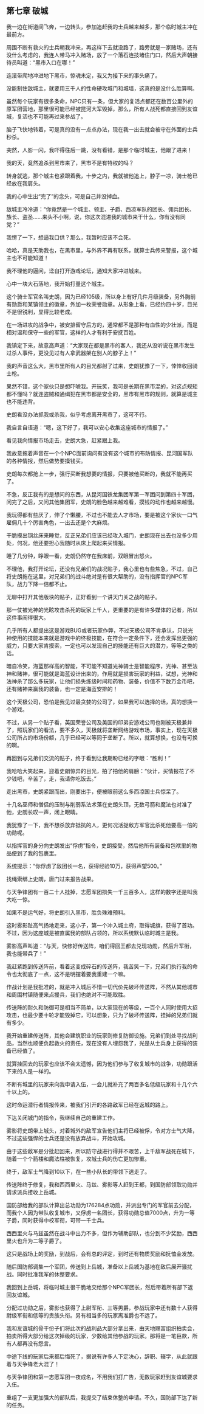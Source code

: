 ## 第七章 破城

我一边在街道间飞奔，一边转头，参加追赶我的士兵越来越多，那个临时城主冲在最前方。

周围不断有救火的士兵朝我冲来，再这样下去就没路了，路旁就是一家赌场，还有没什么考虑的，我连人带马冲入赌场，放了一个落石连技堵住门口，然后大声朝接待员叫道：“黑市入口在哪！”

连滚带爬地冲进地下黑市，惊魂未定，我又为接下来的事头痛了。

没能制住敌城主，就要用三千人的性命硬攻城门和城墙，这真的是没什么胜算啊。

虽然每个玩家有很多条命，NPC只有一条，但大家的复活点都还在数百公里外的原军团营地，那里很可能已经被昆河大军毁掉，那么，所有人战死都直接回到友谊城，复活也不可能再过来参战了。

脑子飞快地转着，可是真的没有一点点办法，现在我一出去就会被守在外面的士兵秒杀。

突然，人影一闪，我吓得往后一跳，没有看错，是那个临时城主，他跟了进来！

我的天，竟然追杀到黑市来了，黑市不是有特权的吗？

转身就逃，那个城主也紧跟着我，十步之内，我就被他追上，脖子一凉，骑士枪已经放在我肩头。

我的心中生出“完了”的念头，可是自己并没掉血。

敌城主冷冷道：“你竟然是一个城主、领主、子爵、西凉军队的团长、佣兵团长、族长、盗圣……来头不小啊，说，你这次混进我的城市来干什么，你有没有同党？”

我愣了一下，想逼我口供？那么，我暂时应该不会死。

哈哈，真是天助我也，在黑市里，与外界不再有联系，就算士兵传来警报，这个城主也不可能知道！

我不理他的逼问，迳自打开游戏论坛，通知大家冲进城来。

心中一块大石落地，我开始打量这个城主。

这个骑士军官名叫史朗，因为已经105级，所以身上有好几件月级装备，另外胸前有勋爵和某镇领主的徽章，外加一枚荣誉勋章。从形象上看，已经约四十岁，目光不是很锐利，显得比较老成。

在一场进攻的战争中，被安排留守后方的，通常都不是那种有血性的少壮派，而是相对温和保守一些的军官，这样的人才有利于安抚百姓。

我镇定下来，故意高声道：“大家现在都是黑市的客人，我还从没听说在黑市发生过杀人事件，更没见过有人拿武器架在别人的脖子上！”

我的声音这么大，黑市里所有人的目光都射了过来，史朗犹豫了一下，悻悻收回骑士枪。

果然不错，这个家伙只是想吓唬我。开玩笑，我可是长期在黑市混的，对这点规矩都不懂吗？就连盗贼和通缉犯在黑市都是安全的，黑市有黑市的规则，就算是城主也不能违背。

史朗看没办法抓我或杀我，似乎考虑离开黑市了，这可不行。

我自言自语道：“嗯，这下好了，我可以安心收集这座城市的情报了。”

看见我向情报市场走去，史朗大急，赶紧跟上我。

我故意拖着声音在一个个NPC面前询问有没有这个城市的布防情报、昆河国军队的各种情报，然后做势要摸钱买。

史朗每次都抢上一步，强行买断我想要的情报，只要被他买断的，我就不能再买了。

不急，反正我有的是想问的东西，从昆河国铁龙集团军第一军团问到第四十军团，问完了之后，又问其他集团军，史朗的脸色越来越难看，摸钱的动作也越来越慢。

我玩得都有些厌了，伸了个懒腰，不过也不能去人才市场，要是被这个家伙一口气雇佣几十个厉害角色，一出去还是个大麻烦。

干脆摸出钢丝床来睡觉，反正兄弟们应该已经攻入城门，史朗现在出去也没多少用处，何况，他还要担心我随时从床上爬起来买情报。

睡了几分钟，睁眼一看，史朗仍然守在我床前，双眼冒出怒火。

不理他，我打开论坛，还没有兄弟们的战况贴子，我心里也有些焦急，不过，自己将史朗拖在这里，对兄弟们的战斗绝对是有很大帮助的，没有指挥官的NPC军队，战力下降一倍都不止。

无聊中打开其他版块的贴子，正好看到一个讲天门关之战的贴子。

那一仗被光神的光眩攻击杀死的玩家上千人，更重要的是有许多媒体的记者，所以这件事闹得很大。

几乎所有人都提出这是游戏BUG或者玩家作弊，不过天极公司不肯承认，只说光神使用的技能本来就是游戏中的终极技能，在符合一定条件下，还会发挥出更强的威力，只要大家肯摸索，一定也可以发现自己的技能还有巨大的潜力，等等之类的话。

暗自冷笑，海蓝那样高的智能，不可能不知道光神骑士是智能程序，光神、甚至法神和赌神，很可能就是海蓝设计出来的，作用就是损害玩家的利益，试想，光神和法神杀了那么多玩家，让他们损失练级时间和药物、装备，价值不下数万金币吧，还有赌神来赢我的装备，也一定是海蓝安排的！

这个天极公司，恐怕是我见过最贪婪的公司了，如果我可以选择的话，真的想换一个游戏。

不过，从另一个贴子看，英国荣誉公司及美国的印弟安游戏公司也刚被天极兼并了，照玩家们的看法，要不多久，天极就将垄断网络游戏市场，事实上，现在天极公司所占的市场份额，几乎已经可以等同于垄断了。所以，就算想换，也没有可换的啊。

再回到与兄弟们交流的贴子，终于看到让我期盼已经的字眼：“胜利！”

我哈哈大笑起来，迎着史朗惊异的目光，拍了拍他的肩膀：“伙计，买情报花了不少钱吧，辛苦了，走，我请你吃饭去。”

走出黑市，史朗紧跟而出，刚要出手，便被眼前这么多西凉国士兵惊呆了。

十几名巫师和僧侣的压制与削弱系法术落在史朗头顶，无数弓箭和魔法也对准了他，史朗长叹一声，闭上眼睛。

我犹豫了一下，我不想杀放弃抵抗的人，更何况活捉敌方军官比杀死他要高一倍的功勋呢。

以指挥官的身分向史朗发出“俘虏”指令，史朗接受，然后他所有装备和包袱里的物品便到了我的包裹里。

系统提示：“你俘虏了敌团长一名，获得经验10万，获得声望500。”

找绳索绑上史朗，唐门过来报告战果。

与天争锋团有一百二十人挂掉，志愿军团损失一千三百多人，这样的数字还是叫我大吃一惊。

如果不是运气好，将史朗引入黑市，胜负殊难预料。

这时雾影趾高气扬地走来，这小子，第一个冲入城主府，取得城旗，获得了首功。不过，因为这座城是被直属我的部队占领的，所以系统默认临时城主是我。

雾影高声叫道：“与天，快修好传送阵，咱们得回王都去兑现功勋，然后升军衔，我也能带兵了！”

我赶紧跑到传送阵前，看着这变成碎石的传送阵，我苦笑一下，兄弟们执行我的命令也太彻底了一点，这不是明摆着要我重建一个嘛。

作战计划是我批准的，就是冲入城后不惜一切代价先破坏传送阵，不然从其他城市和周围村镇随便来点援兵，我们也绝对不可能取胜。

传送阵的耐久和防御可是相当不简单，以大家现在的等级，一百个人同时使用大招攻击，也最少要十轮才能毁掉它，可以想象，只为了破坏传送阵，挂掉的兄弟们就有多少。

我开始重建传送阵，其他会建筑职业的玩家则修复防御设施。兄弟们到处寻找战利品，当然也顺便负起救火的责任，现在没有人埋怨我了，光是从士兵身上获得的装备已经值了。

就算挂回去的玩家也应该不会太遗憾，因为他们参与了收复城市的战争，功勋跟活下来的人是一样的。

不断有城里的玩家来向我申请入伍，一会儿就补充了两百多名低级玩家和十几个六十以上的。

这时命运潜行者情报传来，被我们引开的各路敌军已经在返城的路上。

下达关闭城门的指令，我继续自己的重建工作。

雾影将史朗带上城头，对着城外的敌军宣告他们主将已经被俘，令对方士气大降，不过这些强悍的士兵还是没有放弃战斗，开始攻城。

由于这些敌军是分批赶回来，所以防守战进行得并不艰苦，上千敌军战死在城下，随着一个个箭楼和魔法柱被恢复，攻城士兵的伤亡更加惨重。

终于，敌军士气降到10以下，在一些小队长的带领下逃走了。

传送阵终于修复，我和西西里火、马兹、雾影等人赶到王都，到国防部领取功勋并请求派兵接收上岳城。

国防部给我的部队计算出总功勋为176284点功勋，并派出专门的军官前去分配，而我个人因为带队收复城市，又俘虏一名团长，获得功勋总值7000点，升为一等子爵，同时获得中校军衔，可带一千士兵。

西西里火与马兹虽然在战斗中出力不多，但作为辅助部队，也分到不少奖励，西西里火也升为二等子爵了。

这只是战场上的奖励，到战后，会有总的评定，到时还有物质奖励和抚恤金发放。

随后国防部调集一个军团，传送到上岳城，准备以上岳城为基地在敌后展开骚扰战。同时批准我军的休整要求。

我回到上岳城，将临时城主很干脆地交给那个NPC军团长，然后带着所有部下返回友谊城。

分配过功勋之后，雾影也获得了上尉军衔、三等男爵，参战玩家中还有数十人获得尉级军衔和低等的贵族头衔。另有相当多的玩家离准爵也不远了。

我和友谊城的骨干份子们将此次的战利品大部分拿出来，由天地赐富组织拍卖会，拍卖所得大部分给这次掉级的玩家，少数给其他参战的玩家。那将是一笔巨款，所有人都再没有怨言。

中途下线的玩家后来都后悔死了，据说有许多人下定决心，辞职、辍学，从此就跟着与天争锋老大混了！

与天争锋团和第一志愿军团一夜成名，不用我们打广告，无数玩家赶到友谊城要求入伍。

重组了一支更加强大的部队后，我提交了结束休整的申请。不久，国防部下达了新的任务。


